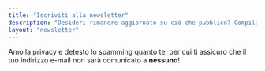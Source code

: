 ```yaml
---
title: "Iscriviti alla newsletter"
description: "Desideri rimanere aggiornato su ciò che pubblico? Compilando i campi presenti qui sotto ed iscrivendoti alla newsletter, riceverai un'email ogni volta che pubblicherò un nuovo articolo su questo sito."
layout: "newsletter"
---
```


Amo la privacy e detesto lo spamming quanto te, per cui ti assicuro che il tuo indirizzo e-mail non sarà comunicato a **nessuno**!
